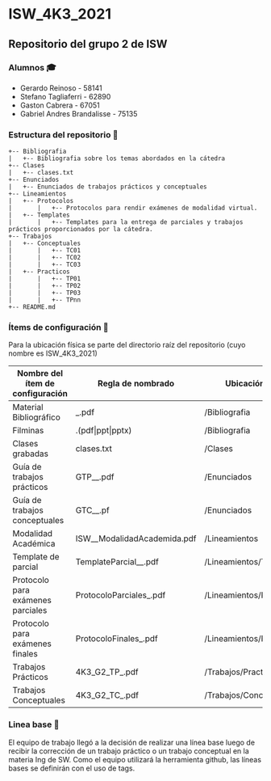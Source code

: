 # ISW_4K3_2021
## Repositorio del grupo 2 de ISW

### Alumnos 🎓
- Gerardo Reinoso - 58141
- Stefano Tagliaferri - 62890
- Gaston Cabrera - 67051
- Gabriel Andres Brandalisse - 75135

### Estructura del repositorio 📐
```
+-- Bibliografia
|   +-- Bibliografia sobre los temas abordados en la cátedra
+-- Clases
|   +-- clases.txt 
+-- Enunciados
|   +-- Enunciados de trabajos prácticos y conceptuales
+-- Lineamientos
|   +-- Protocolos
|       |   +-- Protocolos para rendir exámenes de modalidad virtual.
|   +-- Templates
|       |   +-- Templates para la entrega de parciales y trabajos prácticos proporcionados por la cátedra.
+-- Trabajos
|   +-- Conceptuales
|       |   +-- TC01
|       |   +-- TC02
|       |   +-- TC03
|   +-- Practicos
|       |   +-- TP01
|       |   +-- TP02
|       |   +-- TP03
|       |   +-- TPnn
+-- README.md
```

### Ítems de configuración 🔧
Para la ubicación física se parte del directorio raíz del repositorio (cuyo nombre es ISW_4K3_2021)

| Nombre del ítem de configuración  	| Regla de nombrado                          	| Ubicación física              	|
|-----------------------------------	|--------------------------------------------	|-------------------------------	|
| Material Bibliográfico            	| <Descripcion>_<Autor>.pdf                  	| /Bibliografia                 	|
| Filminas                          	| <NN>_<YYYY>_<Descripcion>.(pdf\|ppt\|pptx) 	| /Bibliografia                 	|
| Clases grabadas                   	| clases.txt                                 	| /Clases                       	|
| Guía de trabajos prácticos        	| GTP_<YYYY>_<Descripcion>.pdf               	| /Enunciados                   	|
| Guía de trabajos conceptuales     	| GTC_<YYYY>_<Descripcion>.pf                	| /Enunciados                   	|
| Modalidad Académica               	| ISW_<YYYY>_ModalidadAcademida.pdf          	| /Lineamientos                 	|
| Template de parcial               	| TemplateParcial_<NN>_<YYYY>.pdf            	| /Lineamientos/Templates       	|
| Protocolo para exámenes parciales 	| ProtocoloParciales_<YYYY>.pdf              	| /Lineamientos/Protocolos      	|
| Protocolo para exámenes finales   	| ProtocoloFinales_<YYYY>.pdf                	| /Lineamientos/Protocolos      	|
| Trabajos Prácticos                	| 4K3_G2_TP<NN>_<Descripcion>.pdf            	| /Trabajos/Practicos/TP<NN>    	|
| Trabajos Conceptuales             	| 4K3_G2_TC<NN>_<Descripcion>.pdf            	| /Trabajos/Conceptuales/TC<NN> 	|

### Linea base 📝
El equipo de trabajo llegó a la decisión de realizar una línea base luego de recibir la corrección de un trabajo práctico o un trabajo conceptual en la materia Ing de SW. Como el equipo utilizará la herramienta github, las líneas bases se definirán con el uso de tags.

